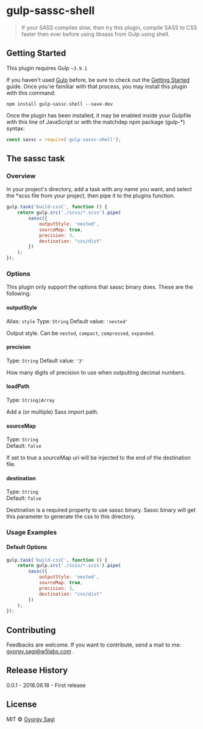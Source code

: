 # gulp-sassc-shell

> If your SASS compiles slow, then try this plugin, compile SASS to CSS faster then ever before using libsass from Gulp using shell.

## Getting Started
This plugin requires Gulp `~3.9.1`

If you haven't used [Gulp](https://gulpjs.com/) before, 
be sure to check out the [Getting Started](https://github.com/gulpjs/gulp/blob/master/docs/getting-started.md) guide.
Once you're familiar with that process, you may install this plugin with this command:

```shell
npm install gulp-sassc-shell --save-dev
```

Once the plugin has been installed, it may be enabled inside your
Gulpfile with this line of JavaScript or with the matchdep npm package (gulp-*) syntax:

```js
const sassc = require('gulp-sassc-shell');
```

## The sassc task

### Overview
In your project's directory, add a task with any name you want, and select the *scss file from your project, then pipe it to
the plugins function. 

```js
gulp.task('build-cssC', function () {
	return gulp.src('./scss/*.scss').pipe(
		sassc({
			outputStyle: 'nested',
			sourceMap: true,
			precision: 3,
			destination: "css/dist"
		})
	);
});
```

### Options
This plugin only support the options that sassc binary does. These are the following:

#### outputStyle
Alias: `style`
Type: `String`
Default value: `'nested'`

Output style. Can be `nested`, `compact`, `compressed`, `expanded`.

#### precision
Type: `String`
Default value: `'3'`

How many digits of precision to use when outputting decimal numbers.

#### loadPath
Type: `String|Array`

Add a (or multiple) Sass import path.

#### sourceMap
Type: `String`  
Default: `false`

If set to true a sourceMap uri will be injected to the end of the destination file.

#### destination
Type: `String`  
Default: `false`

Destination is a required property to use sassc binary. Sassc binary will get this parameter to generate the css to this directory.

### Usage Examples

#### Default Options

```js
gulp.task('build-cssC', function () {
	return gulp.src('./scss/*.scss').pipe(
		sassc({
			outputStyle: 'nested',
			sourceMap: true,
			precision: 3,
			destination: "css/dist"
		})
	);
});
```

## Contributing
Feedbacks are welcome.
If you want to contribute, send a mail to me: gyorgy.sagi@w5labs.com .

## Release History
0.0.1 - 2018.06.18 - First release

## License

MIT © [Gyorgy Sagi](http://w5labs.com)
